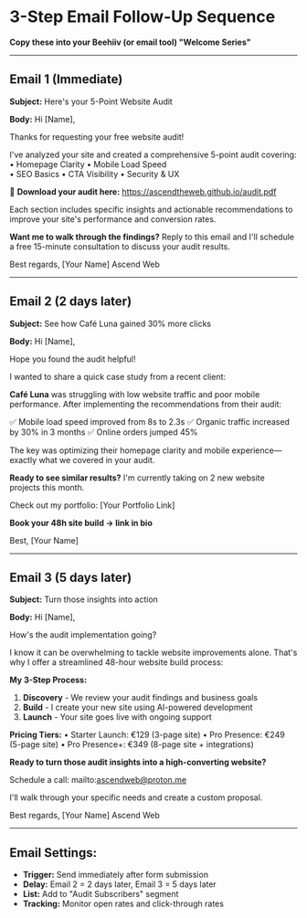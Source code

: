 # 3-Step Email Follow-Up Sequence
**Copy these into your Beehiiv (or email tool) "Welcome Series"**

---

## Email 1 (Immediate)
**Subject:** Here's your 5-Point Website Audit

**Body:**
Hi [Name],

Thanks for requesting your free website audit! 

I've analyzed your site and created a comprehensive 5-point audit covering:
• Homepage Clarity
• Mobile Load Speed  
• SEO Basics
• CTA Visibility
• Security & UX

📄 **Download your audit here:** https://ascendtheweb.github.io/audit.pdf

Each section includes specific insights and actionable recommendations to improve your site's performance and conversion rates.

**Want me to walk through the findings?** Reply to this email and I'll schedule a free 15-minute consultation to discuss your audit results.

Best regards,
[Your Name]
Ascend Web

---

## Email 2 (2 days later)
**Subject:** See how Café Luna gained 30% more clicks

**Body:**
Hi [Name],

Hope you found the audit helpful! 

I wanted to share a quick case study from a recent client:

**Café Luna** was struggling with low website traffic and poor mobile performance. After implementing the recommendations from their audit:

✅ Mobile load speed improved from 8s to 2.3s
✅ Organic traffic increased by 30% in 3 months
✅ Online orders jumped 45%

The key was optimizing their homepage clarity and mobile experience—exactly what we covered in your audit.

**Ready to see similar results?** I'm currently taking on 2 new website projects this month.

Check out my portfolio: [Your Portfolio Link]

**Book your 48h site build → link in bio**

Best,
[Your Name]

---

## Email 3 (5 days later)
**Subject:** Turn those insights into action

**Body:**
Hi [Name],

How's the audit implementation going? 

I know it can be overwhelming to tackle website improvements alone. That's why I offer a streamlined 48-hour website build process:

**My 3-Step Process:**
1. **Discovery** - We review your audit findings and business goals
2. **Build** - I create your new site using AI-powered development
3. **Launch** - Your site goes live with ongoing support

**Pricing Tiers:**
• Starter Launch: €129 (3-page site)
• Pro Presence: €249 (5-page site) 
• Pro Presence+: €349 (8-page site + integrations)

**Ready to turn those audit insights into a high-converting website?**

Schedule a call: mailto:ascendweb@proton.me

I'll walk through your specific needs and create a custom proposal.

Best regards,
[Your Name]
Ascend Web

---

## Email Settings:
- **Trigger:** Send immediately after form submission
- **Delay:** Email 2 = 2 days later, Email 3 = 5 days later
- **List:** Add to "Audit Subscribers" segment
- **Tracking:** Monitor open rates and click-through rates 